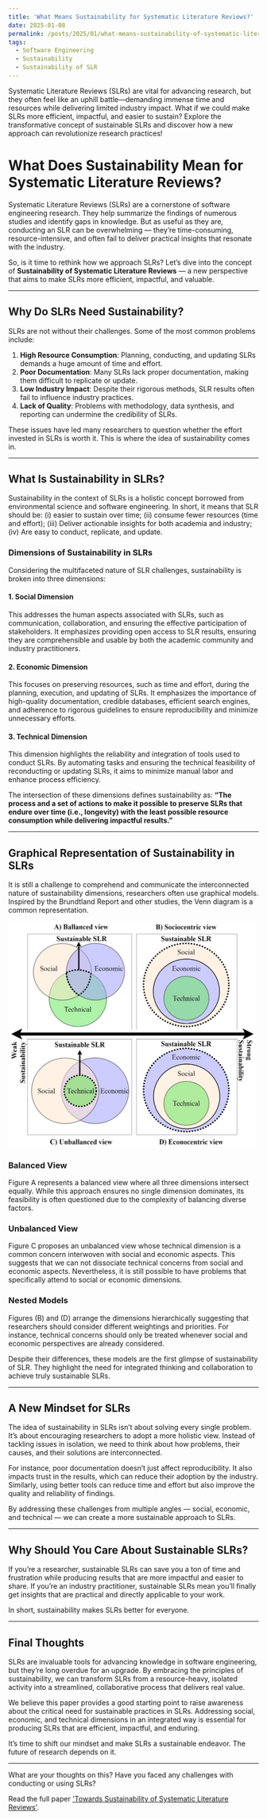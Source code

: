 ```yaml
---
title: 'What Means Sustainability for Systematic Literature Reviews?'
date: 2025-01-08
permalink: /posts/2025/01/what-means-sustainability-of-systematic-literature-reviews/
tags:
  - Software Engineering
  - Sustainability
  - Sustainability of SLR
---
```


Systematic Literature Reviews (SLRs) are vital for advancing research, but they often feel like an uphill battle—demanding immense time and resources while delivering limited industry impact. What if we could make SLRs more efficient, impactful, and easier to sustain? Explore the transformative concept of sustainable SLRs and discover how a new approach can revolutionize research practices!

# What Does Sustainability Mean for Systematic Literature Reviews?

Systematic Literature Reviews (SLRs) are a cornerstone of software engineering research. They help summarize the findings of numerous studies and identify gaps in knowledge. But as useful as they are, conducting an SLR can be overwhelming — they’re time-consuming, resource-intensive, and often fail to deliver practical insights that resonate with the industry.

So, is it time to rethink how we approach SLRs? Let’s dive into the concept of **Sustainability of Systematic Literature Reviews** — a new perspective that aims to make SLRs more efficient, impactful, and valuable.

---

## Why Do SLRs Need Sustainability?

SLRs are not without their challenges. Some of the most common problems include:

1. **High Resource Consumption**: Planning, conducting, and updating SLRs demands a huge amount of time and effort.
2. **Poor Documentation**: Many SLRs lack proper documentation, making them difficult to replicate or update.
3. **Low Industry Impact**: Despite their rigorous methods, SLR results often fail to influence industry practices.
4. **Lack of Quality**: Problems with methodology, data synthesis, and reporting can undermine the credibility of SLRs.

These issues have led many researchers to question whether the effort invested in SLRs is worth it. This is where the idea of sustainability comes in.

---

## What Is Sustainability in SLRs?

Sustainability in the context of SLRs is a holistic concept borrowed from environmental science and software engineering. In short, it means that SLR should be: (i) easier to sustain over time; (ii) consume fewer resources (time and effort); (iii) Deliver actionable insights for both academia and industry; (iv) Are easy to conduct, replicate, and update.

### Dimensions of Sustainability in SLRs

Considering the multifaceted nature of SLR challenges, sustainability is broken into three dimensions:

#### 1. Social Dimension
This addresses the human aspects associated with SLRs, such as communication, collaboration, and ensuring the effective participation of stakeholders. It emphasizes providing open access to SLR results, ensuring they are comprehensible and usable by both the academic community and industry practitioners.

#### 2. Economic Dimension
This focuses on preserving resources, such as time and effort, during the planning, execution, and updating of SLRs. It emphasizes the importance of high-quality documentation, credible databases, efficient search engines, and adherence to rigorous guidelines to ensure reproducibility and minimize unnecessary efforts.

#### 3. Technical Dimension
This dimension highlights the reliability and integration of tools used to conduct SLRs. By automating tasks and ensuring the technical feasibility of reconducting or updating SLRs, it aims to minimize manual labor and enhance process efficiency.

The intersection of these dimensions defines sustainability as: **“The process and a set of actions to make it possible to preserve SLRs that endure over time (i.e., longevity) with the least possible resource consumption while delivering impactful results.”**

---

## Graphical Representation of Sustainability in SLRs

It is still a challenge to comprehend and communicate the interconnected nature of sustainability dimensions, researchers often use graphical models. Inspired by the Brundtland Report and other studies, the Venn diagram is a common representation.

<img src='/images/dimensions_v3.jpg' width=500>

### Balanced View
Figure A represents a balanced view where all three dimensions intersect equally. While this approach ensures no single dimension dominates, its feasibility is often questioned due to the complexity of balancing diverse factors.

### Unbalanced View
Figure C proposes an unbalanced view whose technical dimension is a common concern interwoven with social and economic aspects. This suggests that we can not dissociate technical concerns from social and economic aspects. Nevertheless, it is still possible to have problems that specifically attend to social or economic dimensions.

### Nested Models
Figures (B) and (D) arrange the dimensions hierarchically suggesting that researchers should consider different weightings and priorities. For instance, technical concerns should only be treated whenever social and economic perspectives are already considered. 

Despite their differences, these models are the first glimpse of sustainability of SLR. They highlight the need for integrated thinking and collaboration to achieve truly sustainable SLRs.

---

## A New Mindset for SLRs

The idea of sustainability in SLRs isn’t about solving every single problem. It’s about encouraging researchers to adopt a more holistic view. Instead of tackling issues in isolation, we need to think about how problems, their causes, and their solutions are interconnected.

For instance, poor documentation doesn’t just affect reproducibility. It also impacts trust in the results, which can reduce their adoption by the industry. Similarly, using better tools can reduce time and effort but also improve the quality and reliability of findings.

By addressing these challenges from multiple angles — social, economic, and technical — we can create a more sustainable approach to SLRs.

---

## Why Should You Care About Sustainable SLRs?

If you’re a researcher, sustainable SLRs can save you a ton of time and frustration while producing results that are more impactful and easier to share. If you’re an industry practitioner, sustainable SLRs mean you’ll finally get insights that are practical and directly applicable to your work.

In short, sustainability makes SLRs better for everyone.

---

## Final Thoughts

SLRs are invaluable tools for advancing knowledge in software engineering, but they’re long overdue for an upgrade. By embracing the principles of sustainability, we can transform SLRs from a resource-heavy, isolated activity into a streamlined, collaborative process that delivers real value.

We believe this paper provides a good starting point to raise awareness about the critical need for sustainable practices in SLRs. Addressing social, economic, and technical dimensions in an integrated way is essential for producing SLRs that are efficient, impactful, and enduring.

It’s time to shift our mindset and make SLRs a sustainable endeavor. The future of research depends on it.

---

What are your thoughts on this? Have you faced any challenges with conducting or using SLRs? 


Read the full paper ['Towards Sustainability of Systematic Literature Reviews'](https://vinnydsstos.github.io/academic-bio/publication/2021-01-01-sustainability-systematic-literature-reviews).
